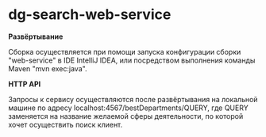 # dg-search-web-service

**Развёртывание**

Сборка осуществляется при помощи запуска конфигурации сборки "web-service" в IDE IntelliJ IDEA, или посредством выполнения команды Maven "mvn exec:java".

**HTTP API**

Запросы к сервису осуществляются после развёртывания на локальной машине по адресу localhost:4567/bestDepartments/QUERY, где QUERY заменяется на название желаемой сферы деятельности, по которой хочет осуществить поиск клиент.
